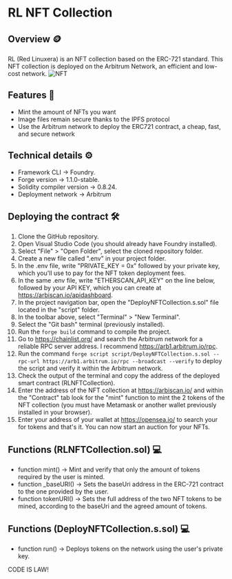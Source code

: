 # RL NFT Collection
## Overview 🪙
RL (Red Linuxera) is an NFT collection based on the ERC-721 standard. This NFT collection is deployed on the Arbitrum Network, an efficient and low-cost network.
![NFT](https://lime-causal-hare-88.mypinata.cloud/ipfs/bafybeia6yrftb6az4d7hqzfu2o2zjapnrcvhvn66xwfvcgxfsatdt2cvl4)
## Features 📃
* Mint the amount of NFTs you want
* Image files remain secure thanks to the IPFS protocol
* Use the Arbitrum network to deploy the ERC721 contract, a cheap, fast, and secure network
## Technical details ⚙️
* Framework CLI -> Foundry.
* Forge version -> 1.1.0-stable.
* Solidity compiler version -> 0.8.24.
* Deployment network -> Arbitrum
## Deploying the contract 🛠️
1. Clone the GitHub repository.
2. Open Visual Studio Code (you should already have Foundry installed).
3. Select "File" > "Open Folder", select the cloned repository folder.
4. Create a new file called ".env" in your project folder.
5. In the .env file, write "PRIVATE_KEY = 0x" followed by your private key, which you'll use to pay for the NFT token deployment fees.
6. In the same .env file, write "ETHERSCAN_API_KEY" on the line below, followed by your API KEY, which you can create at https://arbiscan.io/apidashboard.
8. In the project navigation bar, open the "DeployNFTCollection.s.sol" file located in the "script" folder.
9. In the toolbar above, select "Terminal" > "New Terminal".
10. Select the "Git bash" terminal (previously installed).
11. Run the `forge build` command to compile the project.
12. Go to https://chainlist.org/ and search the Arbitrum network for a reliable RPC server address. I recommend https://arb1.arbitrum.io/rpc.
13. Run the command `forge script script/DeployNFTCollection.s.sol --rpc-url https://arb1.arbitrum.io/rpc --broadcast --verify` to deploy the script and verify it within the Arbitrum network.
14. Check the output of the terminal and copy the address of the deployed smart contract (RLNFTCollection).
15. Enter the address of the NFT collection at https://arbiscan.io/ and within the "Contract" tab look for the "mint" function to mint the 2 tokens of the NFT collection (you must have Metamask or another wallet previously installed in your browser).
16. Enter your address of your wallet at https://opensea.io/ to search your  for tokens and that's it. You can now start an auction for your NFTs.
## Functions (RLNFTCollection.sol) 💻
* function mint() -> Mint and verify that only the amount of tokens required by the user is minted.
* function _baseURI() -> Sets the baseUri address in the ERC-721 contract to the one provided by the user.
* function tokenURI() -> Sets the full address of the two NFT tokens to be mined, according to the baseUri and the agreed amount of tokens.
## Functions (DeployNFTCollection.s.sol) 💻
*  function run() -> Deploys tokens on the network using the user's private key.

CODE IS LAW!
